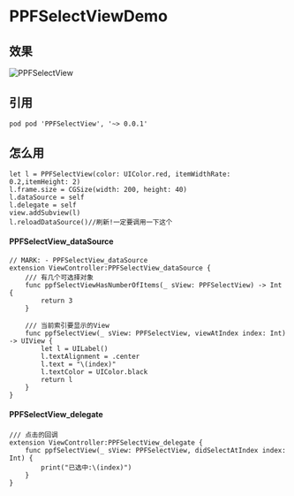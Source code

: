 # PPFSelectViewDemo

## 效果
![PPFSelectView](https://upload-images.jianshu.io/upload_images/2261768-9010009d197c6f8f.gif?imageMogr2/auto-orient/strip)


## 引用

```
pod pod 'PPFSelectView', '~> 0.0.1'
```

## 怎么用
```
let l = PPFSelectView(color: UIColor.red, itemWidthRate: 0.2,itemHeight: 2)
l.frame.size = CGSize(width: 200, height: 40)
l.dataSource = self
l.delegate = self
view.addSubview(l)
l.reloadDataSource()//刷新!一定要调用一下这个
```

#### PPFSelectView_dataSource
```
// MARK: - PPFSelectView_dataSource
extension ViewController:PPFSelectView_dataSource {
    /// 有几个可选择对象
    func ppfSelectViewHasNumberOfItems(_ sView: PPFSelectView) -> Int {
        return 3
    }
    
    /// 当前索引要显示的View
    func ppfSelectView(_ sView: PPFSelectView, viewAtIndex index: Int) -> UIView {
        let l = UILabel()
        l.textAlignment = .center
        l.text = "\(index)"
        l.textColor = UIColor.black
        return l
    }
}
```

#### PPFSelectView_delegate
```
/// 点击的回调
extension ViewController:PPFSelectView_delegate {
    func ppfSelectView(_ sView: PPFSelectView, didSelectAtIndex index: Int) {
        print("已选中:\(index)")
    }
}
```
